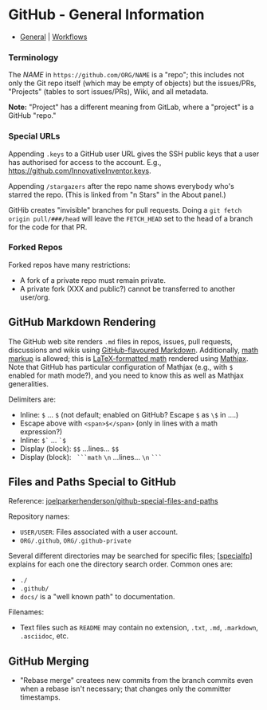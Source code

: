 GitHub - General Information
============================

* [General](hub-general.md) | [Workflows](hub-workflows.md)


### Terminology

The _NAME_ in `https://github.com/ORG/NAME` is a "repo"; this includes not
only the Git repo itself (which may be empty of objects) but the
issues/PRs, "Projects" (tables to sort issues/PRs), Wiki, and all metadata.

__Note:__ "Project" has a different meaning from GitLab, where a "project"
is a GitHub "repo."

### Special URLs

Appending `.keys` to a GitHub user URL gives the SSH public keys
that a user has authorised for access to the account. E.g.,
<https://github.com/InnovativeInventor.keys>.

Appending `/stargazers` after the repo name shows everybody who's starred
the repo. (This is linked from "n Stars" in the About panel.)

GitHib creates "invisible" branches for pull requests. Doing a
`git fetch origin pull/###/head` will leave the `FETCH_HEAD` set
to the head of a branch for the code for that PR.

### Forked Repos

Forked repos have many restrictions:
- A fork of a private repo must remain private.
- A private fork (XXX and public?) cannot be transferred to another
  user/org.


GitHub Markdown Rendering
-------------------------

The GitHub web site renders `.md` files in repos, issues, pull requests,
discussions and wikis using [GitHub-flavoured Markdown][gfm]. Additionally,
[math markup][gfmath] is allowed; this is [LaTeX-formatted math][latex]
rendered using [Mathjax]. Note that GitHub has particular configuration of
Mathjax (e.g., with `$` enabled for math mode?), and you need to know this
as well as Mathjax generalities.

Delimiters are:
- Inline: `$` … `$` (not default; enabled on GitHub? Escape `$` as `\$` in ….)
- Escape above with `<span>$</span>` (only in lines with a math expression?)
- Inline: `` $` `` … `` `$ ``
- Display (block): `$$` …lines… `$$`
- Display (block): ` ```math` `\n` …lines…  `\n` ` ``` `


Files and Paths Special to GitHub
---------------------------------

Reference: [joelparkerhenderson/github-special-files-and-paths][specialfp]

Repository names:
- `USER/USER`: Files associated with a user account.
- `ORG/.github`, `ORG/.github-private`

Several different directories may be searched for specific files; [[specialfp]]
explains for each one the directory search order. Common ones are:
- `./`
- `.github/`
- `docs/` is a "well known path" to documentation.

Filenames:
- Text files such as `README` may contain no extension, `.txt`, `.md`,
  `.markdown`, `.asciidoc`, etc.



GitHub Merging
--------------

- "Rebase merge" createes new commits from the branch commits even when a
  rebase isn't necessary; that changes only the committer timestamps.



<!-------------------------------------------------------------------->
[Mathjax]: https://docs.mathjax.org/en/latest/input/tex/
[gfm]: https://github.github.com/gfm/
[gfmath]: https://docs.github.com/en/get-started/writing-on-github/working-with-advanced-formatting/writing-mathematical-expressions
[latex]: http://en.wikibooks.org/wiki/LaTeX/Mathematics

[specialfp]: https://github.com/joelparkerhenderson/github-special-files-and-paths
